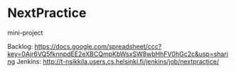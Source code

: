 NextPractice
============

mini-project

Backlog: https://docs.google.com/spreadsheet/ccc?key=0Ajr6VQ5fknnpdEE2eXBCQmpKbWsxSW8wbHhFV0hGc2c&usp=sharing
Jenkins: http://t-nsikkila.users.cs.helsinki.fi/jenkins/job/nextpractice/
